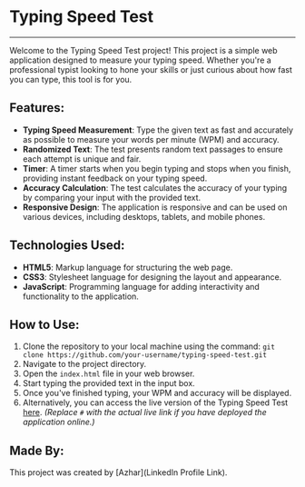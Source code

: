# Typing Speed Test

---

Welcome to the Typing Speed Test project! This project is a simple web application designed to measure your typing speed. Whether you're a professional typist looking to hone your skills or just curious about how fast you can type, this tool is for you.

## Features:
- **Typing Speed Measurement**: Type the given text as fast and accurately as possible to measure your words per minute (WPM) and accuracy.
- **Randomized Text**: The test presents random text passages to ensure each attempt is unique and fair.
- **Timer**: A timer starts when you begin typing and stops when you finish, providing instant feedback on your typing speed.
- **Accuracy Calculation**: The test calculates the accuracy of your typing by comparing your input with the provided text.
- **Responsive Design**: The application is responsive and can be used on various devices, including desktops, tablets, and mobile phones.

## Technologies Used:
- **HTML5**: Markup language for structuring the web page.
- **CSS3**: Stylesheet language for designing the layout and appearance.
- **JavaScript**: Programming language for adding interactivity and functionality to the application.

## How to Use:
1. Clone the repository to your local machine using the command: `git clone https://github.com/your-username/typing-speed-test.git`
2. Navigate to the project directory.
3. Open the `index.html` file in your web browser.
4. Start typing the provided text in the input box.
5. Once you've finished typing, your WPM and accuracy will be displayed.
6. Alternatively, you can access the live version of the Typing Speed Test [here](#). *(Replace `#` with the actual live link if you have deployed the application online.)*

## Made By:
This project was created by [Azhar](LinkedIn Profile Link).

